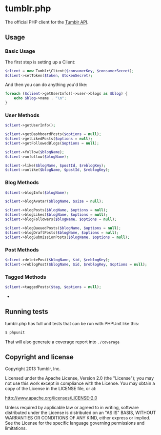 # tumblr.php

The official PHP client for the
[Tumblr API](http://www.tumblr.com/docs/en/api/v2).

## Usage

### Basic Usage

The first step is setting up a Client:

``` php
$client = new Tumblr\Client($consumerKey, $consumerSecret);
$client->setToken($token, $tokenSecret);
```

And then you can do anything you'd like:

``` php
foreach ($client->getUserInfo()->user->blogs as $blog) {
	echo $blog->name . "\n";
}
```

### User Methods

``` php
$client->getUserInfo();

$client->getDashboardPosts($options = null);
$client->getLikedPosts($options = null);
$client->getFollowedBlogs($options = null);

$client->follow($blogName);
$client->unfollow($blogName);

$client->like($blogName, $postId, $reblogKey);
$client->unlike($blogName, $postId, $reblogKey);
```

### Blog Methods

``` php
$client->blogInfo($blogName);

$client->blogAvatar($blogName, $size = null);

$client->blogPosts($blogName, $options = null);
$client->blogLikes($blogName, $options = null);
$client->blogFollowers($blogName, $options = null);

$client->blogQueuedPosts($blogName, $options = null);
$client->blogDraftPosts($blogName, $options = null);
$client->blogSubmissionPosts($blogName, $options = null);
```

### Post Methods

``` php
$client->deletePost($blogName, $id, $reblogKey);
$client->reblogPost($blogName, $id, $reblogKey, $options = null);
```

### Tagged Methods

``` php
$client->taggedPosts($tag, $options = null);
```

-
## Running tests

tumblr.php has full unit tests that can be run with PHPUnit like this:

``` bash
$ phpunit
```

That will also generate a coverage report into `./coverage`

## Copyright and license

Copyright 2013 Tumblr, Inc.

Licensed under the Apache License, Version 2.0 (the "License"); you may not
use this work except in compliance with the License. You may obtain a copy of
the License in the LICENSE file, or at:

http://www.apache.org/licenses/LICENSE-2.0

Unless required by applicable law or agreed to in writing, software
distributed under the License is distributed on an "AS IS" BASIS, WITHOUT
WARRANTIES OR CONDITIONS OF ANY KIND, either express or implied. See the
License for the specific language governing permissions and limitations.
